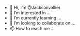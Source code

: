 - 👋 Hi, I’m @Jacksonvallier
- 👀 I’m interested in ...
- 🌱 I’m currently learning ...
- 💞️ I’m looking to collaborate on ...
- 📫 How to reach me ...

<!---
Jacksonvallier/Jacksonvallier is a ✨ special ✨ repository because its `README.md` (this file) appears on your GitHub profile.
You can click the Preview link to take a look at your changes.
--->
